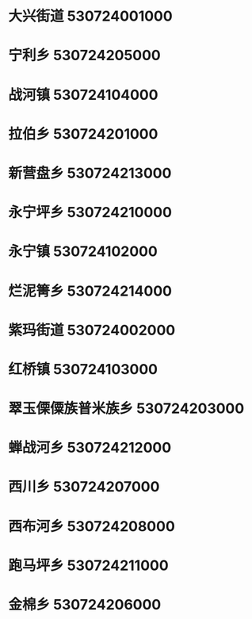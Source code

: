 # 大兴街道 530724001000
# 宁利乡 530724205000
# 战河镇 530724104000
# 拉伯乡 530724201000
# 新营盘乡 530724213000
# 永宁坪乡 530724210000
# 永宁镇 530724102000
# 烂泥箐乡 530724214000
# 紫玛街道 530724002000
# 红桥镇 530724103000
# 翠玉傈僳族普米族乡 530724203000
# 蝉战河乡 530724212000
# 西川乡 530724207000
# 西布河乡 530724208000
# 跑马坪乡 530724211000
# 金棉乡 530724206000
